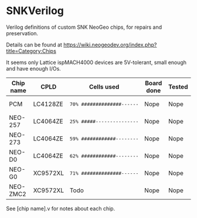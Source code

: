 # SNKVerilog
Verilog definitions of custom SNK NeoGeo chips, for repairs and preservation.

Details can be found at https://wiki.neogeodev.org/index.php?title=Category:Chips

It seems only Lattice ispMACH4000 devices are 5V-tolerant, small enough and have enough I/Os.

Chip name | CPLD     | Cells used                          | Board done | Tested
--------- | -------- | ----------------------------------- | ---------- | ------
 PCM      | LC4128ZE | <pre>70% ##############------</pre> | Nope       | Nope
 NEO-257  | LC4064ZE | <pre>25% #####---------------</pre> | Nope       | Nope
 NEO-273  | LC4064ZE | <pre>59% ############--------</pre> | Nope       | Nope
 NEO-D0   | LC4064ZE | <pre>62% ############--------</pre> | Nope       | Nope
 NEO-G0   | XC9572XL | <pre>71% ##############------</pre> | Nope       | Nope
 NEO-ZMC2 | XC9572XL | Todo                                | Nope       | Nope
 
See [chip name].v for notes about each chip.
